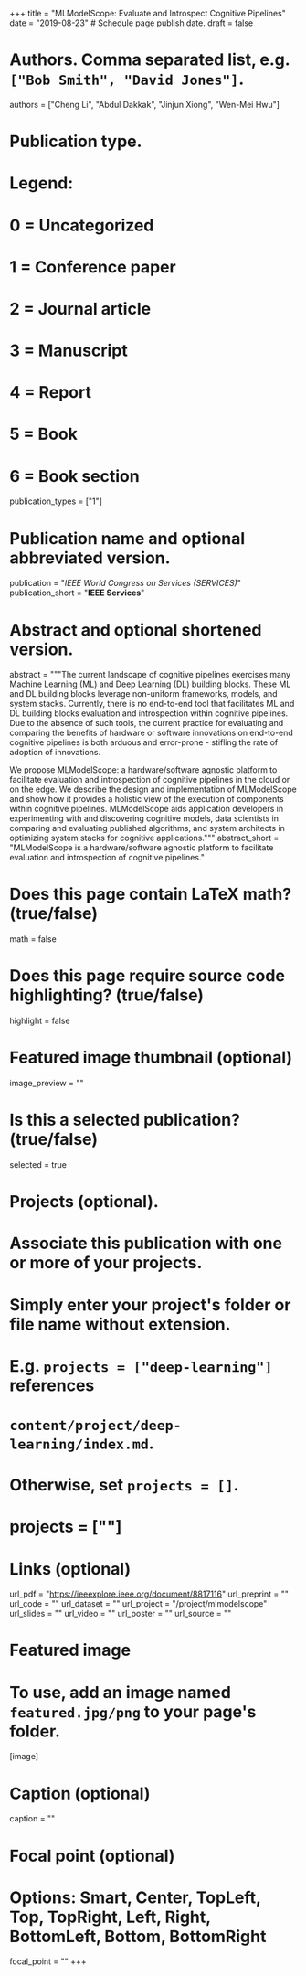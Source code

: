 +++
title = "MLModelScope: Evaluate and Introspect Cognitive Pipelines"
date = "2019-08-23"  # Schedule page publish date.
draft = false

# Authors. Comma separated list, e.g. `["Bob Smith", "David Jones"]`.
authors = ["Cheng Li", "Abdul Dakkak", "Jinjun Xiong", "Wen-Mei Hwu"]

# Publication type.
# Legend:
# 0 = Uncategorized
# 1 = Conference paper
# 2 = Journal article
# 3 = Manuscript
# 4 = Report
# 5 = Book
# 6 = Book section
publication_types = ["1"]

# Publication name and optional abbreviated version.
publication = "*IEEE World Congress on Services (SERVICES)*"
publication_short = "**IEEE Services**"

# Abstract and optional shortened version.
abstract = """The current landscape of cognitive pipelines exercises many Machine Learning (ML) and Deep Learning (DL) building blocks. These ML and DL building blocks leverage non-uniform frameworks, models, and system stacks. Currently, there is no end-to-end tool that facilitates ML and DL building blocks evaluation and introspection within cognitive pipelines. Due to the absence of such tools, the current practice for evaluating and comparing the benefits of hardware or software innovations on end-to-end cognitive pipelines is both arduous and error-prone - stifling the rate of adoption of innovations.

We propose MLModelScope: a hardware/software agnostic platform to facilitate evaluation and introspection of cognitive pipelines in the cloud or on the edge. We describe the design and implementation of MLModelScope and show how it provides a holistic view of the execution of components within cognitive pipelines. MLModelScope aids application developers in experimenting with and discovering cognitive models, data scientists in comparing and evaluating published algorithms, and system architects in optimizing system stacks for cognitive applications."""
abstract_short = "MLModelScope is a hardware/software agnostic platform to facilitate evaluation and introspection of cognitive pipelines."


# Does this page contain LaTeX math? (true/false)
math = false

# Does this page require source code highlighting? (true/false)
highlight = false

# Featured image thumbnail (optional)
image_preview = ""

# Is this a selected publication? (true/false)
selected = true

# Projects (optional).
#   Associate this publication with one or more of your projects.
#   Simply enter your project's folder or file name without extension.
#   E.g. `projects = ["deep-learning"]` references
#   `content/project/deep-learning/index.md`.
#   Otherwise, set `projects = []`.
#   projects = [""]

# Links (optional)
url_pdf = "https://ieeexplore.ieee.org/document/8817116"
url_preprint = ""
url_code = ""
url_dataset = ""
url_project = "/project/mlmodelscope"
url_slides = ""
url_video = ""
url_poster = ""
url_source = ""

# Featured image
# To use, add an image named `featured.jpg/png` to your page's folder.
[image]
  # Caption (optional)
  caption = ""

  # Focal point (optional)
  # Options: Smart, Center, TopLeft, Top, TopRight, Left, Right, BottomLeft, Bottom, BottomRight
  focal_point = ""
+++
